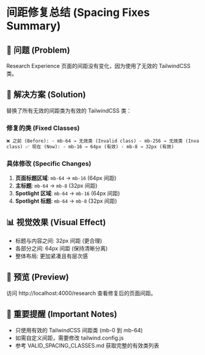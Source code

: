 # 间距修复总结 (Spacing Fixes Summary)

## 🎯 问题 (Problem)

Research Experience 页面的间距没有变化，因为使用了无效的 TailwindCSS 类。

## 🔧 解决方案 (Solution)

替换了所有无效的间距类为有效的 TailwindCSS 类：

### 修复的类 (Fixed Classes)

```html
❌ 之前 (Before): - mb-64 → 无效类 (Invalid class) - mb-256 → 无效类 (Invalid
class) ✅ 现在 (Now): - mb-16 → 64px (有效) - mb-8 → 32px (有效)
```

### 具体修改 (Specific Changes)

1. **页面标题区域**: `mb-64` → `mb-16` (64px 间距)
2. **主标题**: `mb-64` → `mb-8` (32px 间距)
3. **Spotlight 区域**: `mb-64` → `mb-16` (64px 间距)
4. **Spotlight 标题**: `mb-64` → `mb-8` (32px 间距)

## 📊 视觉效果 (Visual Effect)

- 标题与内容之间: 32px 间距 (更合理)
- 各部分之间: 64px 间距 (保持清晰分离)
- 整体布局: 更加紧凑且有层次感

## 🚀 预览 (Preview)

访问 http://localhost:4000/research 查看修复后的页面间距。

## 📝 重要提醒 (Important Notes)

- 只使用有效的 TailwindCSS 间距类 (mb-0 到 mb-64)
- 如需自定义间距，需要修改 tailwind.config.js
- 参考 VALID_SPACING_CLASSES.md 获取完整的有效类列表
